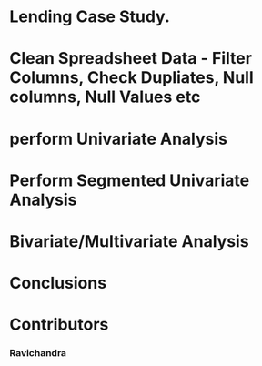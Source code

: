 # Lending Case Study.



# Clean Spreadsheet Data - Filter Columns, Check Dupliates, Null columns, Null Values etc
# perform Univariate Analysis
# Perform Segmented Univariate Analysis
# Bivariate/Multivariate Analysis
# Conclusions

# Contributors
### Ravichandra
